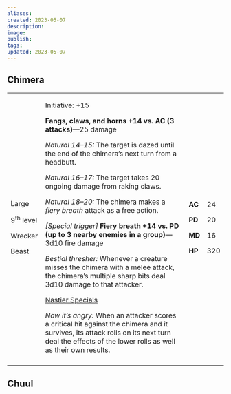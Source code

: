```yaml
---
aliases: 
created: 2023-05-07
description: 
image: 
publish: 
tags: 
updated: 2023-05-07
---
```


## Chimera

<table>
<colgroup>
<col style="width: 16%" />
<col style="width: 71%" />
<col style="width: 5%" />
<col style="width: 6%" />
</colgroup>
<tbody>
<tr class="odd">
<td><p>Large</p>
<p>9<sup>th</sup> level</p>
<p>Wrecker</p>
<p>Beast</p></td>
<td><p>Initiative: +15</p>
<p><strong>Fangs, claws, and horns +14 vs. AC (3 attacks)</strong>—25
damage</p>
<p><em>Natural 14–15:</em> The target is dazed until the end of the
chimera’s next turn from a headbutt.</p>
<p><em>Natural 16–17:</em> The target takes 20 ongoing damage from
raking claws.</p>
<p><em>Natural 18–20:</em> The chimera makes a <em>fiery breath</em>
attack as a free action.</p>
<p><em>[Special trigger]</em> <strong>Fiery breath +14 vs. PD (up to 3
nearby enemies in a group)</strong>—3d10 fire damage</p>
<p><em>Bestial thresher:</em> Whenever a creature misses the chimera
with a melee attack, the chimera’s multiple sharp bits deal 3d10 damage
to that attacker.</p>
<p><u>Nastier Specials</u></p>
<p><em>Now it’s angry:</em> When an attacker scores a critical hit
against the chimera and it survives, its attack rolls on its next turn
deal the effects of the lower rolls as well as their own
results.</p></td>
<td><p><strong>AC</strong></p>
<p><strong>PD</strong></p>
<p><strong>MD</strong></p>
<p><strong>HP</strong></p></td>
<td><p>24</p>
<p>20</p>
<p>16</p>
<p>320</p></td>
</tr>
<tr class="even">
<td></td>
<td></td>
<td></td>
<td></td>
</tr>
</tbody>
</table>

## Chuul